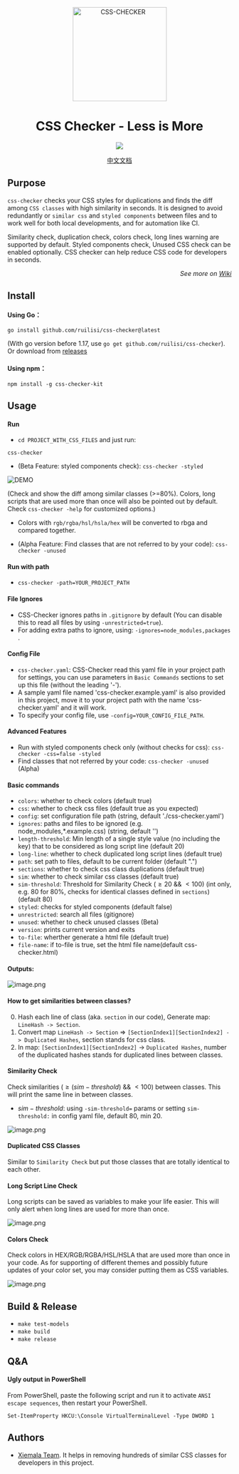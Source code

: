 <p align="center">
  <a href="https://ruilisi.com/">
    <img alt="CSS-CHECKER" src="https://assets.ruilisi.com/cgULF9oHro3e1kSHXTfZYA==" width="211"/>
  </a>
</p>
<h1 align="center">CSS Checker - Less is More</h1>
<p align="center">
  <a href="https://drone.ruilisi.com/ruilisi/css-checker" title="Build Status">
    <img src="https://drone.ruilisi.com/api/badges/ruilisi/css-checker/status.svg?ref=refs/heads/master">
  </a>
</p>
<p align="center">
  <a href="README-zh_CN.md">中文文档</a>
</p>

## Purpose

`css-checker` checks your CSS styles for duplications and finds the diff among `CSS classes` with high similarity in seconds. It is designed to avoid redundantly or `similar css` and `styled components` between files and to work well for both local developments, and for automation like CI.

Similarity check, duplication check, colors check, long lines warning are supported by default. Styled components check, Unused CSS check can be enabled optionally. CSS checker can help reduce CSS code for developers in seconds.

<p align="right"><em>See more on <a href="https://xiemala.com/s/gaSXqA">Wiki</a></em></p>

## Install

#### Using Go：

```
go install github.com/ruilisi/css-checker@latest
```

(With go version before 1.17, use `go get github.com/ruilisi/css-checker`). Or download from [releases](https://github.com/ruilisi/css-checker/releases)

#### Using npm：

```
npm install -g css-checker-kit
```

## Usage

#### Run

- `cd PROJECT_WITH_CSS_FILES` and just run:

```
css-checker
```

- (Beta Feature: styled components check): `css-checker -styled`

![DEMO](https://assets.ruilisi.com/css-checker-demo.gif)

(Check and show the diff among similar classes (>=80%). Colors, long scripts that are used more than once will also be pointed out by default. Check `css-checker -help` for customized options.)

- Colors with `rgb/rgba/hsl/hsla/hex` will be converted to rbga and compared together.

- (Alpha Feature: Find classes that are not referred to by your code): `css-checker -unused`

#### Run with path

- `css-checker -path=YOUR_PROJECT_PATH`

#### File Ignores

- CSS-Checker ignores paths in `.gitignore` by default (You can disable this to read all files by using `-unrestricted=true`).
- For adding extra paths to ignore, using: `-ignores=node_modules,packages `.

#### Config File

- `css-checker.yaml`: CSS-Checker read this yaml file in your project path for settings, you can use parameters in `Basic Commands` sections to set up this file (without the leading '-').
- A sample yaml file named 'css-checker.example.yaml' is also provided in this project, move it to your project path with the name 'css-checker.yaml' and it will work.
- To specify your config file, use `-config=YOUR_CONFIG_FILE_PATH`.

#### Advanced Features

- Run with styled components check only (without checks for css): `css-checker -css=false -styled`
- Find classes that not referred by your code: `css-checker -unused` (Alpha)

#### Basic commands

- `colors`: whether to check colors (default true)
- `css`: whether to check css files (default true as you expected)
- `config`: set configuration file path (string, default './css-checker.yaml')
- `ignores`: paths and files to be ignored (e.g. node_modules,\*.example.css) (string, default '')
- `length-threshold`: Min length of a single style value (no including the key) that to be considered as long script line (default 20)
- `long-line`: whether to check duplicated long script lines (default true)
- `path`: set path to files, default to be current folder (default ".")
- `sections`: whether to check css class duplications (default true)
- `sim`: whether to check similar css classes (default true)
- `sim-threshold`: Threshold for Similarity Check ($\geq20$ && $\lt100$) (int only, e.g. 80 for 80%, checks for identical classes defined in `sections`) (default 80)
- `styled`: checks for styled components (default false)
- `unrestricted`: search all files (gitignore)
- `unused`: whether to check unused classes (Beta)
- `version`: prints current version and exits
- `to-file`: wherther generate a html file (default true)
- `file-name`: if to-file is true, set the html file name(default css-checker.html)


#### Outputs:

![image.png](https://assets.ruilisi.com/t=yDNXWrmyg+V6mUzCAG7A==)

#### How to get similarities between classes?

0. Hash each line of class (aka. `section` in our code), Generate map: `LineHash -> Section`.
1. Convert map `LineHash -> Section` => `[SectionIndex1][SectionIndex2] -> Duplicated Hashes`, section stands for css class.
2. In map: `[SectionIndex1][SectionIndex2]` -> `Duplicated Hashes`, number of the duplicated hashes stands for duplicated lines between classes.

#### Similarity Check

Check similarities ($\geq(sim-threshold)$ && $\lt100$) between classes. This will print the same line in between classes.

- $sim-threshold$: using `-sim-threshold=` params or setting `sim-threshold:` in config yaml file, default 80, min 20.

![image.png](https://assets.ruilisi.com/bzljM=P4Mz+dmtHKNvdHtg==)

#### Duplicated CSS Classes

Similar to `Similarity Check` but put those classes that are totally identical to each other.

#### Long Script Line Check

Long scripts can be saved as variables to make your life easier. This will only alert when long lines are used for more than once.

![image.png](https://assets.ruilisi.com/5bdqZTuLTzJCaGSynA7+2w==)

#### Colors Check

Check colors in HEX/RGB/RGBA/HSL/HSLA that are used more than once in your code. As for supporting of different themes and possibly future updates of your color set, you may consider putting them as CSS variables.

![image.png](https://assets.ruilisi.com/iqmnGQHwglb+pxE3kr3L1Q==)

## Build & Release

- `make test-models`
- `make build`
- `make release`

## Q&A
#### Ugly output in PowerShell
From PowerShell, paste the following script and run it to activate `ANSI escape sequences`, then restart your PowerShell.
```
Set-ItemProperty HKCU:\Console VirtualTerminalLevel -Type DWORD 1
```

## Authors
- [Xiemala Team](https://xiemala.com). It helps in removing hundreds of similar CSS classes for developers in this project.
